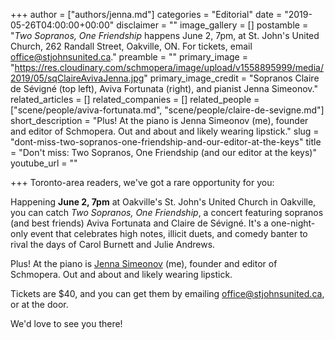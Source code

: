 +++
author = ["authors/jenna.md"]
categories = "Editorial"
date = "2019-05-26T04:00:00+00:00"
disclaimer = ""
image_gallery = []
postamble = "_Two Sopranos, One Friendship_ happens June 2, 7pm, at St. John's United Church, 262 Randall Street, Oakville, ON. For tickets, email [office@stjohnsunited.ca](mailto@office@stjohnsunited.ca)."
preamble = ""
primary_image = "https://res.cloudinary.com/schmopera/image/upload/v1558895999/media/2019/05/sqClaireAvivaJenna.jpg"
primary_image_credit = "Sopranos Claire de Sévigné (top left), Aviva Fortunata (right), and pianist Jenna Simeonov."
related_articles = []
related_companies = []
related_people = ["scene/people/aviva-fortunata.md", "scene/people/claire-de-sevigne.md"]
short_description = "Plus! At the piano is Jenna Simeonov (me), founder and editor of Schmopera. Out and about and likely wearing lipstick."
slug = "dont-miss-two-sopranos-one-friendship-and-our-editor-at-the-keys"
title = "Don't miss: Two Sopranos, One Friendship (and our editor at the keys)"
youtube_url = ""

+++
Toronto-area readers, we've got a rare opportunity for you:

Happening **June 2, 7pm** at Oakville's St. John's United Church in Oakville, you can catch _Two Sopranos, One Friendship_, a concert featuring sopranos (and best friends) Aviva Fortunata and Claire de Sévigné. It's a one-night-only event that celebrates high notes, illicit duets, and comedy banter to rival the days of Carol Burnett and Julie Andrews.

Plus! At the piano is [Jenna Simeonov](/authors/jenna) (me), founder and editor of Schmopera. Out and about and likely wearing lipstick.

Tickets are $40, and you can get them by emailing [office@stjohnsunited.ca](mailto:office@stjohnsunited.ca), or at the door.

We'd love to see you there!